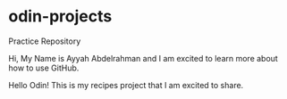 # odin-projects
Practice Repository

Hi, My Name is Ayyah Abdelrahman and I am excited to learn more about how to use GitHub.

Hello Odin!
This is my recipes project that I am excited to share.

